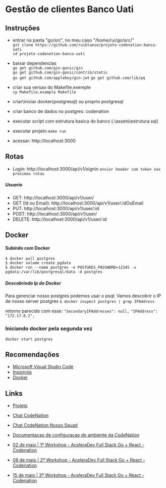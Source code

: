 # Gestão de clientes Banco Uati

## Instruções

 - entrar na pasta "go/src", no meu caso "/home/rui/go/src/"   
   `git clone https://github.com/ruiblaese/projeto-codenation-banco-uati`   
   `cd projeto-codenation-banco-uati`   
   
- baixar dependencias   
   `go get github.com/gin-gonic/gin`   
   `go get github.com/gin-gonic/contrib/static`   
   `go get github.com/appleboy/gin-jwt`
   `go get github.com/lib/pq`

 - criar sua versao do Makefile.exemple    
   `cp Makefile.example Makefile`

 - criar\iniciar docker(postgresql) ou proprio postgresql
 - criar banco de dados no postgres: codenation
 - executar script com estrutura basica do banco (.\\assets\\estrutura.sql)

 - executar projeto
`make run`

 - acessar: http://localhost:3000

## Rotas
 - Login: http://localhost:3000/api/v1/signin
 `enviar header com token nas proximas rotas`
##### Usuario
 - GET: http://localhost:3000/api/v1/user/
 - GET (Id ou Email): http://localhost:3000/api/v1/user/:idOuEmail
 - PUT: http://localhost:3000/api/v1/user/:id
 - POST: http://localhost:3000/api/v1/user/  
 - DELETE: http://localhost:3000/api/v1/user/:id   


## Docker
#### Subindo com Docker
`$ docker pull postgres`   
`$ docker volume create pgdata`   
`$ docker run --name postgres -e POSTGRES_PASSWORD=12345 -v pgdata:/var/lib/postgresql/data -d postgres`

##### Descobrindo Ip do Docker
Para gerenciar nosso postgres podemos usar o psql:
Vamos descobrir o IP de nosso server postgres
`$ docker inspect postgres | grep IPAddress`

retorno parecido com esse:
`"SecondaryIPAddresses": null,`
`"IPAddress": "172.17.0.2",`

### Iniciando docker pela segunda vez
`docker start postgres`

## Recomendações
  - [Microsoft Visual Studio Code](https://code.visualstudio.com/download)
  - [Insomnia](https://insomnia.rest/download/)
  - [Docker](https://docs.docker.com/install/linux/docker-ce/ubuntu/)

## Links
  - [Projeto](https://github.com/ruiblaese/projeto-codenation-banco-uati)
  - [Chat CodeNation](https://chat.codenation.com.br/)
  - [Chat CodeNation Nosso Squad](https://chat.codenation.com.br/group/fullstack-remote-1-squad6-v2)
  - [Documentacao de configuracao de ambiente da CodeNation](https://drive.google.com/file/d/1639-YzRhVUEHHbh5E-2u6mjDHeNPKzP1/view)
  
  - [02 de maio | 1º Workshop - AceleraDev Full Stack Go + React - Codenation](https://www.youtube.com/watch?v=3iUf0jk2IzY)

- [08 de maio | 2º Workshop - AceleraDev Full Stack Go + React - Codenation](https://www.youtube.com/watch?v=022c5nk-5oI)

- [15 de maio | 3º Workshop - AceleraDev Full Stack Go + React - Codenation](https://www.youtube.com/watch?v=1Aa7mabvWRk)
